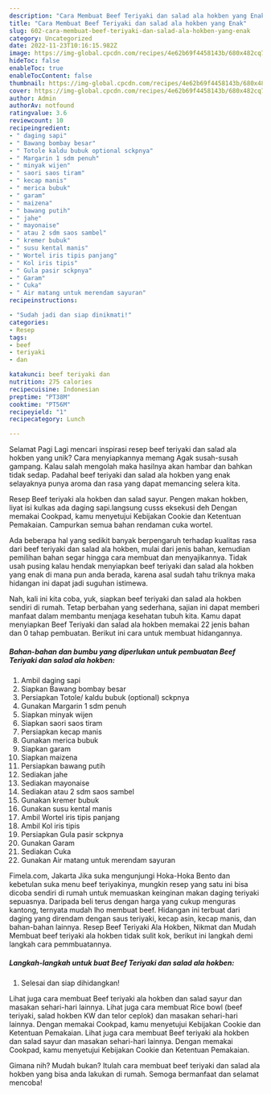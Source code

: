 ```yaml
---
description: "Cara Membuat Beef Teriyaki dan salad ala hokben yang Enak"
title: "Cara Membuat Beef Teriyaki dan salad ala hokben yang Enak"
slug: 602-cara-membuat-beef-teriyaki-dan-salad-ala-hokben-yang-enak
category: Uncategorized
date: 2022-11-23T10:16:15.982Z
image: https://img-global.cpcdn.com/recipes/4e62b69f4458143b/680x482cq70/beef-teriyaki-dan-salad-ala-hokben-foto-resep-utama.jpg
hideToc: false
enableToc: true
enableTocContent: false
thumbnail: https://img-global.cpcdn.com/recipes/4e62b69f4458143b/680x482cq70/beef-teriyaki-dan-salad-ala-hokben-foto-resep-utama.jpg
cover: https://img-global.cpcdn.com/recipes/4e62b69f4458143b/680x482cq70/beef-teriyaki-dan-salad-ala-hokben-foto-resep-utama.jpg
author: Admin
authorAv: notfound
ratingvalue: 3.6
reviewcount: 10
recipeingredient:
- " daging sapi"
- " Bawang bombay besar"
- " Totole kaldu bubuk optional sckpnya"
- " Margarin 1 sdm penuh"
- " minyak wijen"
- " saori saos tiram"
- " kecap manis"
- " merica bubuk"
- " garam"
- " maizena"
- " bawang putih"
- " jahe"
- " mayonaise"
- " atau 2 sdm saos sambel"
- " kremer bubuk"
- " susu kental manis"
- " Wortel iris tipis panjang"
- " Kol iris tipis"
- " Gula pasir sckpnya"
- " Garam"
- " Cuka"
- " Air matang untuk merendam sayuran"
recipeinstructions:

- "Sudah jadi dan siap dinikmati!"
categories:
- Resep
tags:
- beef
- teriyaki
- dan

katakunci: beef teriyaki dan 
nutrition: 275 calories
recipecuisine: Indonesian
preptime: "PT38M"
cooktime: "PT56M"
recipeyield: "1"
recipecategory: Lunch

---
```



Selamat Pagi Lagi mencari inspirasi resep beef teriyaki dan salad ala hokben yang unik? Cara menyiapkannya memang Agak susah-susah gampang. Kalau salah mengolah maka hasilnya akan hambar dan bahkan tidak sedap. Padahal beef teriyaki dan salad ala hokben yang enak selayaknya punya aroma dan rasa yang dapat memancing selera kita.


Resep Beef teriyaki ala hokben dan salad sayur. Pengen makan hokben, liyat isi kulkas ada daging sapi.langsung cusss eksekusi deh Dengan memakai Cookpad, kamu menyetujui Kebijakan Cookie dan Ketentuan Pemakaian. Campurkan semua bahan rendaman cuka wortel.

Ada beberapa hal yang sedikit banyak berpengaruh terhadap kualitas rasa dari beef teriyaki dan salad ala hokben, mulai dari jenis bahan, kemudian pemilihan bahan segar hingga cara membuat dan menyajikannya. Tidak usah pusing kalau hendak menyiapkan beef teriyaki dan salad ala hokben yang enak di mana pun anda berada, karena asal sudah tahu triknya maka hidangan ini dapat jadi suguhan istimewa.


Nah, kali ini kita coba, yuk, siapkan beef teriyaki dan salad ala hokben sendiri di rumah. Tetap berbahan yang sederhana, sajian ini dapat memberi manfaat dalam membantu menjaga kesehatan tubuh kita. Kamu dapat menyiapkan Beef Teriyaki dan salad ala hokben memakai 22 jenis bahan dan 0 tahap pembuatan. Berikut ini cara untuk membuat hidangannya.

<!--inarticleads1-->

##### Bahan-bahan dan bumbu yang diperlukan untuk pembuatan Beef Teriyaki dan salad ala hokben:

1. Ambil  daging sapi
1. Siapkan  Bawang bombay besar
1. Persiapkan  Totole/ kaldu bubuk (optional) sckpnya
1. Gunakan  Margarin 1 sdm penuh
1. Siapkan  minyak wijen
1. Siapkan  saori saos tiram
1. Persiapkan  kecap manis
1. Gunakan  merica bubuk
1. Siapkan  garam
1. Siapkan  maizena
1. Persiapkan  bawang putih
1. Sediakan  jahe
1. Sediakan  mayonaise
1. Sediakan  atau 2 sdm saos sambel
1. Gunakan  kremer bubuk
1. Gunakan  susu kental manis
1. Ambil  Wortel iris tipis panjang
1. Ambil  Kol iris tipis
1. Persiapkan  Gula pasir sckpnya
1. Gunakan  Garam
1. Sediakan  Cuka
1. Gunakan  Air matang untuk merendam sayuran


Fimela.com, Jakarta Jika suka mengunjungi Hoka-Hoka Bento dan kebetulan suka menu beef teriyakinya, mungkin resep yang satu ini bisa dicoba sendiri di rumah untuk memuaskan keinginan makan daging teriyaki sepuasnya. Daripada beli terus dengan harga yang cukup menguras kantong, ternyata mudah lho membuat beef. Hidangan ini terbuat dari daging yang direndam dengan saus teriyaki, kecap asin, kecap manis, dan bahan-bahan lainnya. Resep Beef Teriyaki Ala Hokben, Nikmat dan Mudah Membuat beef teriyaki ala hokben tidak sulit kok, berikut ini langkah demi langkah cara pemmbuatannya. 

<!--inarticleads2-->

##### Langkah-langkah untuk buat Beef Teriyaki dan salad ala hokben:


1. Selesai dan siap dihidangkan!

Lihat juga cara membuat Beef teriyaki ala hokben dan salad sayur dan masakan sehari-hari lainnya. Lihat juga cara membuat Rice bowl (beef teriyaki, salad hokben KW dan telor ceplok) dan masakan sehari-hari lainnya. Dengan memakai Cookpad, kamu menyetujui Kebijakan Cookie dan Ketentuan Pemakaian. Lihat juga cara membuat Beef teriyaki ala hokben dan salad sayur dan masakan sehari-hari lainnya. Dengan memakai Cookpad, kamu menyetujui Kebijakan Cookie dan Ketentuan Pemakaian. 

Gimana nih? Mudah bukan? Itulah cara membuat beef teriyaki dan salad ala hokben yang bisa anda lakukan di rumah. Semoga bermanfaat dan selamat mencoba!
